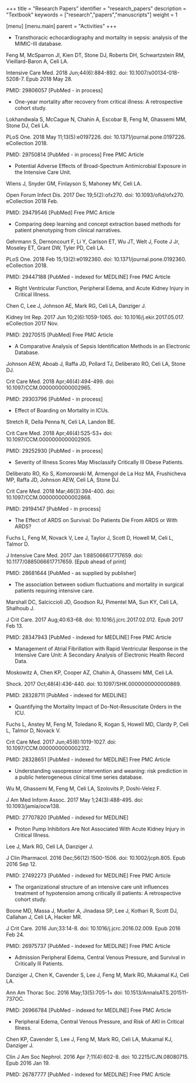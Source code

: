 +++
title = "Research Papers"
identifier = "research_papers"
description = "Textbook"
keywords = ["research","papers","manuscripts"]
weight = 1

[menu]
  [menu.main]
    parent = "Activities"
+++

+ Transthoracic echocardiography and mortality in sepsis: analysis of the MIMIC-III database.

Feng M, McSparron JI, Kien DT, Stone DJ, Roberts DH, Schwartzstein RM, Vieillard-Baron A, Celi LA.

Intensive Care Med. 2018 Jun;44(6):884-892. doi: 10.1007/s00134-018-5208-7. Epub 2018 May 28.

PMID: 29806057 [PubMed - in process]





+ One-year mortality after recovery from critical illness: A retrospective cohort study.

Lokhandwala S, McCague N, Chahin A, Escobar B, Feng M, Ghassemi MM, Stone DJ, Celi LA.

PLoS One. 2018 May 11;13(5):e0197226. doi: 10.1371/journal.pone.0197226. eCollection 2018.

PMID: 29750814 [PubMed - in process] Free PMC Article



+ Potential Adverse Effects of Broad-Spectrum Antimicrobial Exposure in the Intensive Care Unit.

Wiens J, Snyder GM, Finlayson S, Mahoney MV, Celi LA.

Open Forum Infect Dis. 2017 Dec 19;5(2):ofx270. doi: 10.1093/ofid/ofx270. eCollection 2018 Feb.

PMID: 29479546 [PubMed] Free PMC Article



+ Comparing deep learning and concept extraction based methods for patient phenotyping from clinical narratives.

Gehrmann S, Dernoncourt F, Li Y, Carlson ET, Wu JT, Welt J, Foote J Jr, Moseley ET, Grant DW, Tyler PD, Celi LA.

PLoS One. 2018 Feb 15;13(2):e0192360. doi: 10.1371/journal.pone.0192360. eCollection 2018.

PMID: 29447188 [PubMed - indexed for MEDLINE] Free PMC Article



+ Right Ventricular Function, Peripheral Edema, and Acute Kidney Injury in Critical Illness.

Chen C, Lee J, Johnson AE, Mark RG, Celi LA, Danziger J.

Kidney Int Rep. 2017 Jun 10;2(6):1059-1065. doi: 10.1016/j.ekir.2017.05.017. eCollection 2017 Nov.

PMID: 29270515 [PubMed] Free PMC Article



+ A Comparative Analysis of Sepsis Identification Methods in an Electronic Database.

Johnson AEW, Aboab J, Raffa JD, Pollard TJ, Deliberato RO, Celi LA, Stone DJ.

Crit Care Med. 2018 Apr;46(4):494-499. doi: 10.1097/CCM.0000000000002965.

PMID: 29303796 [PubMed - in process]



+ Effect of Boarding on Mortality in ICUs.

Stretch R, Della Penna N, Celi LA, Landon BE.

Crit Care Med. 2018 Apr;46(4):525-53+ doi: 10.1097/CCM.0000000000002905.

PMID: 29252930 [PubMed - in process]



+ Severity of Illness Scores May Misclassify Critically Ill Obese Patients.

Deliberato RO, Ko S, Komorowski M, Armengol de La Hoz MA, Frushicheva MP, Raffa JD, Johnson AEW, Celi LA, Stone DJ.

Crit Care Med. 2018 Mar;46(3):394-400. doi: 10.1097/CCM.0000000000002868.

PMID: 29194147 [PubMed - in process]



+ The Effect of ARDS on Survival: Do Patients Die From ARDS or With ARDS?

Fuchs L, Feng M, Novack V, Lee J, Taylor J, Scott D, Howell M, Celi L, Talmor D.

J Intensive Care Med. 2017 Jan 1:885066617717659. doi: 10.1177/0885066617717659. [Epub ahead of print]

PMID: 28681644 [PubMed - as supplied by publisher]



+ The association between sodium fluctuations and mortality in surgical patients requiring intensive care.

Marshall DC, Salciccioli JD, Goodson RJ, Pimentel MA, Sun KY, Celi LA, Shalhoub J.

J Crit Care. 2017 Aug;40:63-68. doi: 10.1016/j.jcrc.2017.02.012. Epub 2017 Feb 13.

PMID: 28347943 [PubMed - indexed for MEDLINE] Free PMC Article



+ Management of Atrial Fibrillation with Rapid Ventricular Response in the Intensive Care Unit: A Secondary Analysis of Electronic Health Record Data.

Moskowitz A, Chen KP, Cooper AZ, Chahin A, Ghassemi MM, Celi LA.

Shock. 2017 Oct;48(4):436-440. doi: 10.1097/SHK.0000000000000869.

PMID: 28328711 [PubMed - indexed for MEDLINE]



+ Quantifying the Mortality Impact of Do-Not-Resuscitate Orders in the ICU.

Fuchs L, Anstey M, Feng M, Toledano R, Kogan S, Howell MD, Clardy P, Celi L, Talmor D, Novack V.

Crit Care Med. 2017 Jun;45(6):1019-1027. doi: 10.1097/CCM.0000000000002312.

PMID: 28328651 [PubMed - indexed for MEDLINE] Free PMC Article



+ Understanding vasopressor intervention and weaning: risk prediction in a public heterogeneous clinical time series database.

Wu M, Ghassemi M, Feng M, Celi LA, Szolovits P, Doshi-Velez F.

J Am Med Inform Assoc. 2017 May 1;24(3):488-495. doi: 10.1093/jamia/ocw138.

PMID: 27707820 [PubMed - indexed for MEDLINE]



+ Proton Pump Inhibitors Are Not Associated With Acute Kidney Injury in Critical Illness.

Lee J, Mark RG, Celi LA, Danziger J.

J Clin Pharmacol. 2016 Dec;56(12):1500-1506. doi: 10.1002/jcph.805. Epub 2016 Sep 12.

PMID: 27492273 [PubMed - indexed for MEDLINE] Free PMC Article


+ The organizational structure of an intensive care unit influences treatment of hypotension among critically ill patients: A retrospective cohort study.

Boone MD, Massa J, Mueller A, Jinadasa SP, Lee J, Kothari R, Scott DJ, Callahan J, Celi LA, Hacker MR.

J Crit Care. 2016 Jun;33:14-8. doi: 10.1016/j.jcrc.2016.02.009. Epub 2016 Feb 24.

PMID: 26975737 [PubMed - indexed for MEDLINE] Free PMC Article


+ Admission Peripheral Edema, Central Venous Pressure, and Survival in Critically Ill Patients.

Danziger J, Chen K, Cavender S, Lee J, Feng M, Mark RG, Mukamal KJ, Celi LA.

Ann Am Thorac Soc. 2016 May;13(5):705-1+ doi: 10.1513/AnnalsATS.201511-737OC.

PMID: 26966784 [PubMed - indexed for MEDLINE] Free PMC Article



+ Peripheral Edema, Central Venous Pressure, and Risk of AKI in Critical Illness.

Chen KP, Cavender S, Lee J, Feng M, Mark RG, Celi LA, Mukamal KJ, Danziger J.

Clin J Am Soc Nephrol. 2016 Apr 7;11(4):602-8. doi: 10.2215/CJN.08080715. Epub 2016 Jan 19.

PMID: 26787777 [PubMed - indexed for MEDLINE] Free PMC Article

